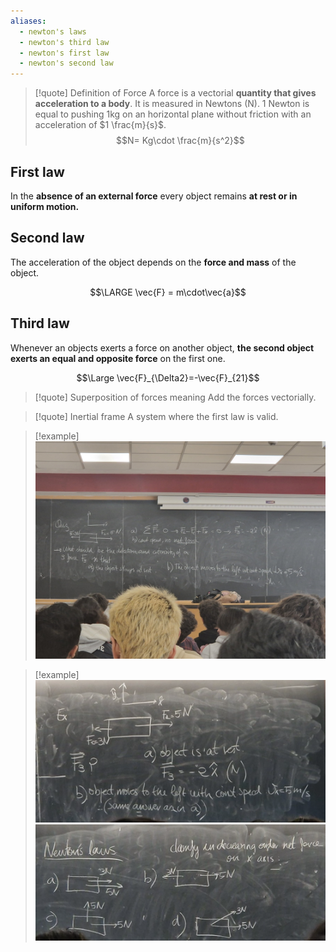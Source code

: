 ```yaml
---
aliases:
  - newton's laws
  - newton's third law
  - newton's first law
  - newton's second law
---
```



> [!quote] Definition of Force
> A force is a vectorial **quantity that gives acceleration to a body**. It is measured in Newtons (N).
> 1 Newton is equal to pushing 1kg on an horizontal plane without friction with an acceleration of $1 \frac{m}{s}$.
> $$N= Kg\cdot \frac{m}{s^2}$$

## First law

In the **absence of an external force** every object remains **at rest or in uniform motion.**

## Second law

The acceleration of the object depends on the **force and mass** of the object.

$$\LARGE \vec{F} = m\cdot\vec{a}$$

## Third law

Whenever an objects exerts a force on another object, **the second object exerts an equal and opposite force** on the first one.

$$\Large \vec{F}_{\Delta2}=-\vec{F}_{21}$$

> [!quote] Superposition of forces meaning
> Add the forces vectorially.

> [!quote] Inertial frame
> A system where the first law is valid.

> [!example]
> ![](../../z_images/Immagine%20WhatsApp%202024-03-04%20ore%2011.27.38_ee3f49e6.jpg)

> [!example]
> ![](../../z_images/Pasted%20image%2020250303104343.png)
> ![](../../z_images/Pasted%20image%2020250303104317.png)

